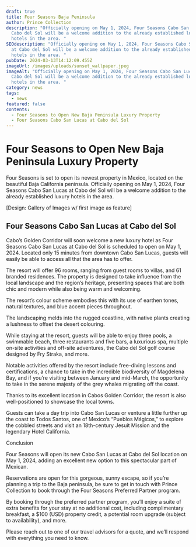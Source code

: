 ```yaml
---
draft: true
title: Four Seasons Baja Peninsula
author: Prince Collection
description: "Officially opening on May 1, 2024, Four Seasons Cabo San Lucas at
  Cabo del Sol will be a welcome addition to the already established luxury
  hotels in the area. "
SEOdescription: "Officially opening on May 1, 2024, Four Seasons Cabo San Lucas
  at Cabo del Sol will be a welcome addition to the already established luxury
  hotels in the area. "
pubDate: 2024-03-13T14:12:09.455Z
imageUrl: /images/uploads/sunset_wallpaper.jpeg
imageAlt: "Officially opening on May 1, 2024, Four Seasons Cabo San Lucas at
  Cabo del Sol will be a welcome addition to the already established luxury
  hotels in the area. "
category: news
tags:
  - news
featured: false
contents:
  - Four Seasons to Open New Baja Peninsula Luxury Property
  - Four Seasons Cabo San Lucas at Cabo del Sol
---
```

# Four Seasons to Open New Baja Peninsula Luxury Property

Four Seasons is set to open its newest property in Mexico, located on the beautiful Baja California peninsula. Officially opening on May 1, 2024, Four Seasons Cabo San Lucas at Cabo del Sol will be a welcome addition to the already established luxury hotels in the area. 

\[Design: Gallery of Images w/ first image as feature]



## Four Seasons Cabo San Lucas at Cabo del Sol

Cabo’s Golden Corridor will soon welcome a new luxury hotel as Four Seasons Cabo San Lucas at Cabo del Sol is scheduled to open on May 1, 2024. Located only 15 minutes from downtown Cabo San Lucas, guests will easily be able to access all that the area has to offer.

 The resort will offer 96 rooms, ranging from guest rooms to villas, and 61 branded residences. The property is designed to take influence from the local landscape and the region’s heritage, presenting spaces that are both chic and modern while also being warm and welcoming. 



The resort’s colour scheme embodies this with its use of earthen tones, natural textures, and blue accent pieces throughout.

 

The landscaping melds into the rugged coastline, with native plants creating a lushness to offset the desert colouring.

 





While staying at the resort, guests will be able to enjoy three pools, a swimmable beach, three restaurants and five bars, a luxurious spa, multiple on-site activities and off-site adventures, the Cabo del Sol golf course designed by Fry Straka, and more.

 

Notable activities offered by the resort include free-diving lessons and certifications, a chance to take in the incredible biodiversity of Magdelena Bay, and if you’re visiting between January and mid-March, the opportunity to take in the serene majesty of the grey whales migrating off the coast.

 

Thanks to its excellent location in Cabos Golden Corridor, the resort is also well-positioned to showcase the local towns.

 

Guests can take a day trip into Cabo San Lucas or venture a little further up the coast to Todos Santos, one of Mexico’s “Pueblos Mágicos,” to explore the cobbled streets and visit an 18th-century Jesuit Mission and the legendary Hotel California.

 

Conclusion

 

Four Seasons will open its new Cabo San Lucas at Cabo del Sol location on May 1, 2024, adding an excellent new option to this spectacular part of Mexican.

 

Reservations are open for this gorgeous, sunny escape, so if you’re planning a trip to the Baja peninsula, be sure to get in touch with Prince Collection to book through the Four Seasons Preferred Partner program.



By booking through the preferred partner program, you’ll enjoy a suite of extra benefits for your stay at no additional cost, including complimentary breakfast, a $100 (USD) property credit, a potential room upgrade (subject to availability), and more.



Please reach out to one of our travel advisors for a quote, and we’ll respond with everything you need to know.

